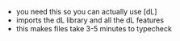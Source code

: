 - you need this so you can actually use [dL]
- imports the dL library and all the dL features
- this makes files take 3-5 minutes to typecheck
